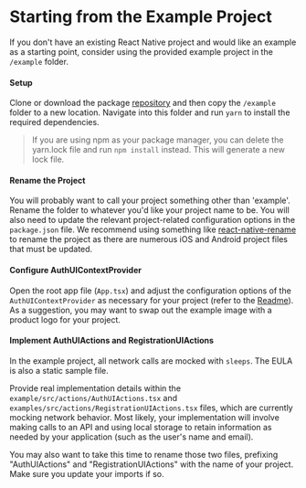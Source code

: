 # Starting from the Example Project

If you don't have an existing React Native project and would like an example as a starting point, consider using the provided example project in the `/example` folder.


#### Setup

Clone or download the package [repository](https://github.com/pxblue/react-native-workflows) and then copy the `/example` folder to a new location. Navigate into this folder and run `yarn` to install the required dependencies.

> If you are using npm as your package manager, you can delete the yarn.lock file and run `npm install` instead. This will generate a new lock file.


#### Rename the Project

You will probably want to call your project something other than 'example'. Rename the folder to whatever you'd like your project name to be. You will also need to update the relevant project-related configuration options in the `package.json` file. We recommend using something like [react-native-rename](https://www.npmjs.com/package/react-native-rename) to rename the project as there are numerous iOS and Android project files that must be updated.


#### Configure AuthUIContextProvider

Open the root app file (`App.tsx`) and adjust the configuration options of the `AuthUIContextProvider` as necessary for your project (refer to the [Readme](../README.md)). As a suggestion, you may want to swap out the example image with a product logo for your project.


#### Implement AuthUIActions and RegistrationUIActions

In the example project, all network calls are mocked with `sleeps`. The EULA is also a static sample file.

Provide real implementation details within the `example/src/actions/AuthUIActions.tsx` and `examples/src/actions/RegistrationUIActions.tsx` files, which are currently mocking network behavior. Most likely, your implementation will involve making calls to an API and using local storage to retain information as needed by your application (such as the user's name and email).

You may also want to take this time to rename those two files, prefixing "AuthUIActions" and "RegistrationUIActions" with the name of your project. Make sure you update your imports if so.